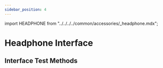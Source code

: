 ```yaml
---
sidebar_position: 4
---
```


import HEADPHONE from "../../../../common/accessories/\_headphone.mdx";

# Headphone Interface

## Interface Test Methods

<HEADPHONE headphone_img="/img/rock5t/rock5t-headphone.webp" />
